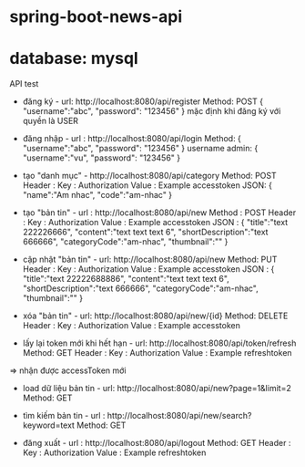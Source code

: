 # spring-boot-news-api
# database: mysql

API test

- đăng ký - url: http://localhost:8080/api/register
Method: POST
{
    "username":"abc",
    "password": "123456"
}
mặc định khi đăng ký với quyền là USER

- đăng nhập - url : http://localhost:8080/api/login
Method: 
{
    "username":"abc",
    "password": "123456"
}
username admin:
{
    "username":"vu",
    "password": "123456"
}

- tạo "danh mục" - http://localhost:8080/api/category
Method: POST
Header : 
  Key : Authorization 
  Value : Example accesstoken
JSON:
{
    "name":"Am nhac",
    "code":"am-nhac"
}

- tạo "bản tin" - url : http://localhost:8080/api/new
Method : POST
Header : 
  Key : Authorization 
  Value : Example accesstoken
JSON :
{
  "title":"text 222226666",
	"content":"text text text 6",
	"shortDescription":"text 666666",
	"categoryCode":"am-nhac",
	"thumbnail":""
}

- cập nhật "bản tin" - url: http://localhost:8080/api/new
Method: PUT
Header : 
  Key : Authorization 
  Value : Example accesstoken
JSON :
{
  "title":"text 22222688886",
	"content":"text text text 6",
	"shortDescription":"text 666666",
	"categoryCode":"am-nhac",
	"thumbnail":""
}

- xóa "bản tin" - url: http://localhost:8080/api/new/{id}
Method: DELETE
Header : 
  Key : Authorization 
  Value : Example accesstoken

- lấy lại token mới khi hết hạn - url: http://localhost:8080/api/token/refresh
Method: GET
Header : 
  Key : Authorization 
  Value : Example refreshtoken
  
=> nhận được accessToken mới

- load dữ liệu bản tin - url: http://localhost:8080/api/new?page=1&limit=2
Method: GET

- tìm kiếm bản tin - url : http://localhost:8080/api/new/search?keyword=text
Method: GET

- đăng xuất - url : http://localhost:8080/api/logout
Method: GET
Header : 
  Key : Authorization 
  Value : Example refreshtoken

